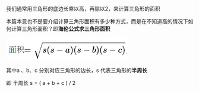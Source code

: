 我们通常用三角形的底边长乘以高，再除以2，来计算三角形的面积

本篇本意也不是要介绍计算三角形面积有多少种方式，而是在不知道高的情况下如何计算三角形面积？即**海伦公式求三角形面积**

![三角形面积](./images/三角形面积.png)

其中a 、b、c 分别对应三角形的边长，s 代表三角形的**半周长**

即 半周长 s = ( a + b + c ) / 2
